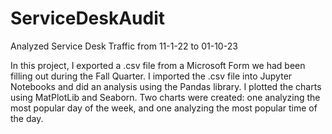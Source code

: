 # ServiceDeskAudit
Analyzed Service Desk Traffic from 11-1-22 to 01-10-23

In this project, I exported a .csv file from a Microsoft Form we had been filling out during the Fall Quarter. I imported the .csv file into Jupyter Notebooks and did an analysis using the Pandas library. I plotted the charts using MatPlotLib and Seaborn. Two charts were created: one analyzing the most popular day of the week, and one analyzing the most popular time of the day. 
